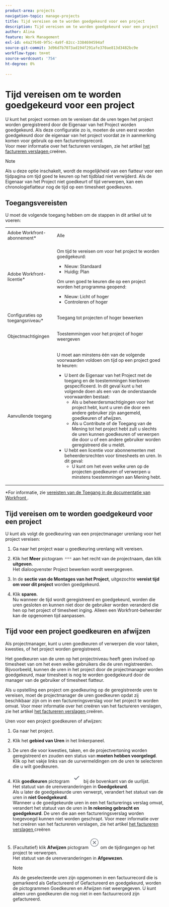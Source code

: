 ```yaml
---
product-area: projects
navigation-topic: manage-projects
title: Tijd vereisen om te worden goedgekeurd voor een project
description: Tijd vereisen om te worden goedgekeurd voor een project
author: Alina
feature: Work Management
exl-id: e4a27640-9f5c-4a9f-82cc-3384694594af
source-git-commit: 3d96d7b7073ad194f291afe370ae813d3482bc9e
workflow-type: tm+mt
source-wordcount: '754'
ht-degree: 0%

---
```


# Tijd vereisen om te worden goedgekeurd voor een project

<!--audited: 08/2024-->

U kunt het project vormen om te vereisen dat de uren tegen het project worden geregistreerd door de Eigenaar van het Project worden goedgekeurd. Als deze configuratie zo is, moeten de uren eerst worden goedgekeurd door de eigenaar van het project voordat ze in aanmerking komen voor gebruik op een factureringsrecord.\
Voor meer informatie over het factureren verslagen, zie het artikel [ het factureren verslagen ](../../../manage-work/projects/project-finances/create-billing-records.md) creëren.

>[!NOTE]
>
>Als u deze optie inschakelt, wordt de mogelijkheid van een fiatteur voor een tijdpagina om tijd goed te keuren op het tijdblad niet verwijderd. Als de Eigenaar van het Project niet goedkeurt of tijd verwerpen, kan een chronologiefiatteur nog de tijd op een timesheet goedkeuren.

## Toegangsvereisten

U moet de volgende toegang hebben om de stappen in dit artikel uit te voeren:

<table style="table-layout:auto"> 
 <col> 
 <col> 
 <tbody> 
  <tr> 
   <td role="rowheader">Adobe Workfront-abonnement*</td> 
   <td> <p>Alle</p> </td> 
  </tr> 
  <tr> 
   <td role="rowheader">Adobe Workfront-licentie*</td> 
   <td> <p>Om tijd te vereisen om voor het project te worden goedgekeurd:</p>
   <ul><li>Nieuw: Standaard</li>
   <li>Huidig: Plan</li></ul>

<p>Om uren goed te keuren die op een project worden het programma geopend:</p>
   <ul><li>Nieuw: Licht of hoger</li>
   <li>Controleren of hoger</li>
    </td> 
  </tr> 
  <tr> 
   <td role="rowheader">Configuraties op toegangsniveau*</td> 
   <td> <p>Toegang tot projecten of hoger bewerken</p>  </td> 
  </tr> 
  <tr> 
   <td role="rowheader">Objectmachtigingen</td> 
   <td> <p>Toestemmingen voor het project of hoger weergeven</p>
  </tr> 
  <tr> 
   <td role="rowheader">Aanvullende toegang</td> 
   <td> <p>U moet aan minstens één van de volgende voorwaarden voldoen om tijd op een project goed te keuren:</p> 
    <ul> 
     <li>U bent de Eigenaar van het Project met de toegang en de toestemmingen hierboven gespecificeerd. In dit geval kunt u het volgende doen als een van de onderstaande voorwaarden bestaat: 
      <ul>
       <li>Als u beheerdersmachtigingen voor het project hebt, kunt u uren die door een andere gebruiker zijn aangemeld, goedkeuren of afwijzen.</li>
       <li> Als u Contribute of de Toegang van de Mening tot het project hebt zult u slechts de uren kunnen goedkeuren of verwerpen die door u of een andere gebruiker worden geregistreerd die u meldt.<br></li>
      </ul></li> 
     <li>U hebt een licentie voor abonnementen met beheerdersrechten voor timesheets en uren. In dit geval:
      <ul>
       <li>U kunt om het even welke uren op de projecten goedkeuren of verwerpen u minstens toestemmingen aan Mening hebt. </li>
      </ul></li> 
    </ul> </td> 
  </tr> 
 </tbody> 
</table>

*For informatie, zie [ vereisten van de Toegang in de documentatie van Workfront ](/help/quicksilver/administration-and-setup/add-users/access-levels-and-object-permissions/access-level-requirements-in-documentation.md).

## Tijd vereisen om te worden goedgekeurd voor een project

U kunt als volgt de goedkeuring van een projectmanager urenlang voor het project vereisen:

1. Ga naar het project waar u goedkeuring urenlang wilt vereisen.
1. Klik het **Meer** pictogram ![ Meer pictogram ](assets/more-icon.png) aan het recht van de projectnaam, dan klik **uitgeven**.\
   Het dialoogvenster Project bewerken wordt weergegeven.

1. In de **sectie van de Montages van het Project**, uitgezochte **vereist tijd om voor dit project** worden goedgekeurd.
1. Klik **sparen**.\
   Nu wanneer de tijd wordt geregistreerd en goedgekeurd, worden die uren gesloten en kunnen niet door de gebruiker worden veranderd die hen op het project of timesheet inging. Alleen een Workfront-beheerder kan de opgenomen tijd aanpassen.

## Tijd voor een project goedkeuren en afwijzen

Als projectmanager, kunt u uren goedkeuren of verwerpen die voor taken, kwesties, of het project worden geregistreerd.

Het goedkeuren van de uren op het projectniveau heeft geen invloed op timesheet van om het even welke gebruikers die de uren registreerden. Bijvoorbeeld, kunnen de uren in het project door de projectmanager worden goedgekeurd, maar timesheet is nog te worden goedgekeurd door de manager van de gebruiker of timesheet fiatteur.

Als u opstelling een project om goedkeuring op de geregistreerde uren te vereisen, moet de projectmanager de uren goedkeuren opdat zij beschikbaar zijn om in een factureringsverslag voor het project te worden omvat. Voor meer informatie over het creëren van het factureren verslagen, zie het artikel [ het factureren verslagen ](../../../manage-work/projects/project-finances/create-billing-records.md) creëren.

Uren voor een project goedkeuren of afwijzen:

1. Ga naar het project.
1. Klik het **gebied van Uren** in het linkerpaneel.

1. De uren die voor kwesties, taken, en de projectvertoning worden geregistreerd en zouden een status van **moeten hebben voorgelegd**.\
   Klik op het vakje links van de uurvermeldingen om de uren te selecteren die u wilt goedkeuren.

1. Klik **goedkeuren** pictogram ![](assets/approve-hours-icon.png) bij de bovenkant van de uurlijst.\
   Het statuut van de urenveranderingen in **Goedgekeurd**.\
   Als u later de goedgekeurde uren verwerpt, verandert het statuut van de uren in **niet Goedgekeurd**.\
   Wanneer u de goedgekeurde uren in een het facturerings verslag omvat, verandert het statuut van de uren in **In rekening gebracht en goedgekeurd**. De uren die aan een factureringsverslag worden toegevoegd kunnen niet worden geschrapt. Voor meer informatie over het creëren van het factureren verslagen, zie het artikel [ het factureren verslagen ](../../../manage-work/projects/project-finances/create-billing-records.md) creëren

1. (Facultatief) klik **Afwijzen** pictogram ![](assets/reject-hours-icon.png) om de tijdingangen op het project te verwerpen.\
   Het statuut van de urenveranderingen in **Afgewezen**.

   >[!NOTE]
   >
   >   Als de geselecteerde uren zijn opgenomen in een factuurrecord die is gemarkeerd als Gefactureerd of Gefactureerd en goedgekeurd, worden de pictogrammen Goedkeuren en Afwijzen niet weergegeven. U kunt alleen uren goedkeuren die nog niet in een factuurrecord zijn gefactureerd.

